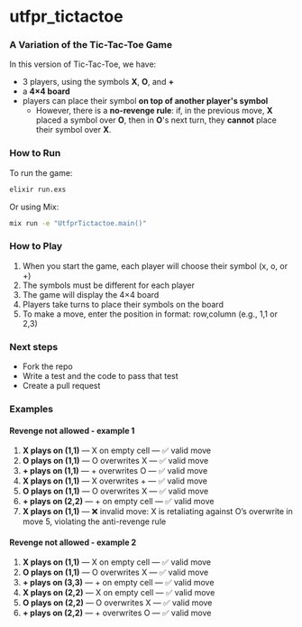# utfpr_tictactoe

### A Variation of the Tic-Tac-Toe Game

In this version of Tic-Tac-Toe, we have:

* 3 players, using the symbols **X**, **O**, and **+**
* a **4×4 board**
* players can place their symbol **on top of another player's symbol**
  * However, there is a **no-revenge rule**: if, in the previous move, **X** placed a symbol over **O**, then in **O**'s next turn, they **cannot** place their symbol over **X**.

### How to Run

To run the game:

```bash
elixir run.exs
```

Or using Mix:

```bash
mix run -e "UtfprTictactoe.main()"
```

### How to Play

1. When you start the game, each player will choose their symbol (x, o, or +)
2. The symbols must be different for each player
3. The game will display the 4×4 board
4. Players take turns to place their symbols on the board
5. To make a move, enter the position in format: row,column (e.g., 1,1 or 2,3)

### Next steps

- Fork the repo
- Write a test and the code to pass that test
- Create a pull request

### Examples

#### Revenge not allowed - example 1

1. **X plays on (1,1)** — X on empty cell — ✅ valid move  
2. **O plays on (1,1)** — O overwrites X — ✅ valid move  
3. **+ plays on (1,1)** — + overwrites O — ✅ valid move  
4. **X plays on (1,1)** — X overwrites + — ✅ valid move  
5. **O plays on (1,1)** — O overwrites X — ✅ valid move  
6. **+ plays on (2,2)** — + on empty cell — ✅ valid move  
7. **X plays on (1,1)** — ❌ invalid move: X is retaliating against O’s overwrite in move 5, violating the anti-revenge rule


#### Revenge not allowed - example 2

1. **X plays on (1,1)** — X on empty cell — ✅ valid move  
2. **O plays on (1,1)** — O overwrites X — ✅ valid move  
3. **+ plays on (3,3)** — + on empty cell — ✅ valid move  
4. **X plays on (2,2)** — X on empty cell — ✅ valid move  
5. **O plays on (2,2)** — O overwrites X — ✅ valid move  
6. **+ plays on (2,2)** — + overwrites O — ✅ valid move  

